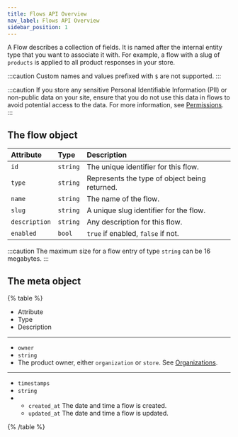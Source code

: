 ```yaml
---
title: Flows API Overview
nav_label: Flows API Overview
sidebar_position: 1
---
```


A Flow describes a collection of fields. It is named after the internal entity type that you want to associate it with. For example, a flow with a slug of `products` is applied to all product responses in your store.

:::caution
Custom names and values prefixed with `$` are not supported.
:::

:::caution
If you store any sensitive Personal Identifiable Information (PII) or non-public data on your site, ensure that you do not use this data in flows to avoid potential access to the data. For more information, see [Permissions](/docs/authentication/Tokens/permissions).
:::

## The flow object

 | Attribute | Type | Description |
 | :--- | :--- | :--- |
 | `id` | `string` | The unique identifier for this flow. |
 | `type` | `string` | Represents the type of object being returned. |
 | `name` | `string` | The name of the flow. |
 | `slug` | `string` | A unique slug identifier for the flow. |
 | `description` | `string` | Any description for this flow. |
 | `enabled` | `bool` | `true` if enabled, `false` if not. |

:::caution
The maximum size for a flow entry of type `string` can be 16 megabytes.
:::

## The meta object

{% table %}
* Attribute
* Type
* Description
---
*
  `owner`
*
  `string`
*
  The product owner,  either `organization` or `store`. See [Organizations](/docs/organizations/overview).

---
*
   `timestamps`
*
   `string`
*
   * `created_at` The date and time a flow is created.
   *  `updated_at` The date and time a flow is updated.
   
{% /table %}
